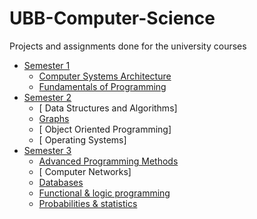 # UBB-Computer-Science
Projects and assignments done for the university courses

* [Semester 1](Semester1/)
    * [ Computer Systems Architecture](Semester1/ASC)
    * [ Fundamentals of Programming](Semester1/FP)
* [Semester 2](Semester2/)
    * [ Data Structures and Algorithms]
    * [ Graphs](Semester2/Graphs)
    * [ Object Oriented Programming]
    * [ Operating Systems]
* [Semester 3](Semester3/)
    * [ Advanced Programming Methods](Semester3/Advanced%20programming%20methods)
    * [ Computer Networks]
    * [ Databases](Semester3/Databases/lab1)
    * [ Functional & logic programming](Semester3/Functional%20%26%20programming%20language)
    * [ Probabilities & statistics](Semester3/Probabilities%20and%20statistics)
